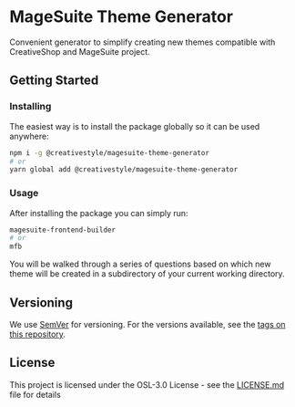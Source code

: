 # MageSuite Theme Generator

Convenient generator to simplify creating new themes compatible with CreativeShop and MageSuite project.

## Getting Started

### Installing

The easiest way is to install the package globally so it can be used anywhere:

```bash
npm i -g @creativestyle/magesuite-theme-generator
# or
yarn global add @creativestyle/magesuite-theme-generator
```

### Usage

After installing the package you can simply run:

```bash
magesuite-frontend-builder
# or
mfb
```

You will be walked through a series of questions based on which new theme will be created in a subdirectory of your current working directory.

## Versioning

We use [SemVer](http://semver.org/) for versioning. For the versions available, see the [tags on this repository](https://github.com/magesuite/theme-generator/tags).

## License

This project is licensed under the OSL-3.0 License - see the [LICENSE.md](LICENSE.md) file for details
